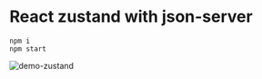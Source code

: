 # React zustand with json-server

```
npm i
npm start

```
![demo-zustand](https://user-images.githubusercontent.com/97021586/211225922-6df57d0a-8597-48e1-a7e0-bed20e054945.gif)
